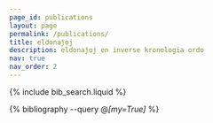 ```yaml
---
page_id: publications
layout: page
permalink: /publications/
title: eldonaĵoj
description: eldonaĵoj en inverse kronologia ordo
nav: true
nav_order: 2
---
```


<!-- _pages/publications.md -->

<!-- Bibsearch Feature -->

{% include bib_search.liquid %}

<div class="publications">

{% bibliography --query @*[my=True]* %}

</div>
